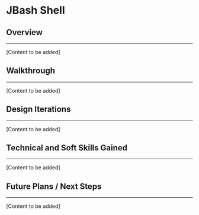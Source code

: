 # JBash Shell

## Overview

---

[Content to be added]

## Walkthrough

---

[Content to be added]

## Design Iterations

---

[Content to be added]

## Technical and Soft Skills Gained

---

[Content to be added]

## Future Plans / Next Steps

---

[Content to be added]

